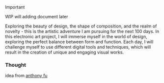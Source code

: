 > [!IMPORTANT]
> WIP will adding document later

Exploring the beauty of design, the shape of composition, and the realm of novelty - this is the artistic adventure I am pursuing for the next 100 days. In this electronic art project, I will immerse myself in the world of design, exploring the perfect balance between form and function. Each day, I will challenge myself to use different digital tools and techniques, which will result in the creation of unique and engaging visual works.

### Thought
idea from [anthony fu](autfu.me)